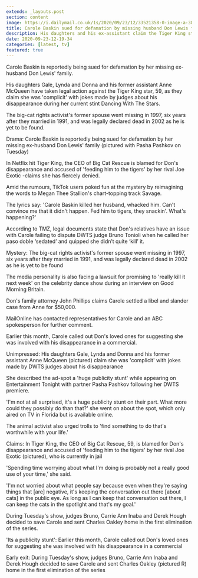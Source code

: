 ```yaml
---
extends: _layouts.post
section: content
image: https://i.dailymail.co.uk/1s/2020/09/23/12/33521358-0-image-a-38_1600858808101.jpg 
title: Carole Baskin sued for defamation by missing husband Don Lewis family 
description: His daughters and his ex-assistant claim the Tiger King star, 59, was complicit with jokes made by judges about his disappearance during her current stint on Dancing With The Stars. 
date: 2020-09-23-12-19-34 
categories: [latest, tv] 
featured: true 
--- 
```

Carole Baskin is reportedly being sued for defamation by her missing ex-husband Don Lewis' family.

His daughters Gale, Lynda and Donna and his former assistant Anne McQueen have taken legal action against the Tiger King star, 59, as they claim she was 'complicit' with jokes made by judges about his disappearance during her current stint Dancing With The Stars.

The big-cat rights activist's former spouse went missing in 1997, six years after they married in 1991, and was legally declared dead in 2002 as he is yet to be found.  

Drama: Carole Baskin is reportedly being sued for defamation by her missing ex-husband Don Lewis' family (pictured with Pasha Pashkov on Tuesday)

In Netflix hit Tiger King, the CEO of Big Cat Rescue is blamed for Don's disappearance and accused of 'feeding him to the tigers' by her rival Joe Exotic -claims she has fiercely denied. 

Amid the rumours, TikTok users poked fun at the mystery by reimagining the words to Megan Thee Stallion's chart-topping track Savage.    

The lyrics say: 'Carole Baskin killed her husband, whacked him. Can't convince me that it didn't happen. Fed him to tigers, they snackin'. What's happening?' 

According to TMZ, legal documents state that Don's relatives have an issue with Carole failing to dispute DWTS judge Bruno Tonioli when he called her paso doble ‘sedated’ and quipped she didn’t quite ‘kill’ it. 

Mystery: The big-cat rights activist's former spouse went missing in 1997, six years after they married in 1991, and was legally declared dead in 2002 as he is yet to be found

The media personality is also facing a lawsuit for promising to 'really kill it next week' on the celebrity dance show during an interview on Good Morning Britain.

Don's family attorney John Phillips claims Carole settled a libel and slander case from Anne for $50,000.   

MailOnline has contacted representatives for Carole and an ABC spokesperson for further comment.  

Earlier this month, Carole called out Don's loved ones for suggesting she was involved with his disappearance in a commercial. 

Unimpressed: His daughters Gale, Lynda and Donna and his former assistant Anne McQueen (pictured) claim she was 'complicit' with jokes made by DWTS judges about his disappearance 

She described the ad-spot a 'huge publicity stunt' while appearing on Entertainment Tonight with partner Pasha Pashkov following her DWTS premiere.  

'I'm not at all surprised, it's a huge publicity stunt on their part. What more could they possibly do than that?' she went on about the spot, which only aired on TV in Florida but is available online.

The animal activist also urged trolls to 'find something to do that's worthwhile with your life.'

Claims: In Tiger King, the CEO of Big Cat Rescue, 59, is blamed for Don's disappearance and accused of 'feeding him to the tigers' by her rival Joe Exotic (pictured), who is currently in jail

'Spending time worrying about what I'm doing is probably not a really good use of your time,' she said. 

'I'm not worried about what people say because even when they're saying things that [are] negative, it's keeping the conversation out there [about cats] in the public eye. As long as I can keep that conversation out there, I can keep the cats in the spotlight and that's my goal.' 

During Tuesday's show, judges Bruno, Carrie Ann Inaba and Derek Hough decided to save Carole and sent Charles Oakley home in the first elimination of the series.

'Its a publicity stunt': Earlier this month, Carole called out Don's loved ones for suggesting she was involved with his disappearance in a commercial 

Early exit: During Tuesday's show, judges Bruno, Carrie Ann Inaba and Derek Hough decided to save Carole and sent Charles Oakley (pictured R) home in the first elimination of the series

